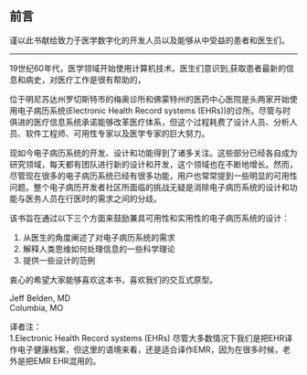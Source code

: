 
## 前言

谨以此书献给致力于医学数字化的开发人员以及能够从中受益的患者和医生们。


* * *


19世纪60年代，医学领域开始使用计算机技术。医生们意识到,获取患者最新的信息和病史，对医疗工作是很有帮助的，

位于明尼苏达州罗切斯特市的梅奥诊所和佛蒙特州的医药中心医院是头两家开始使用电子病历系统(Electronic Health Record systems (EHRs))的诊所。尽管与时俱进的医疗信息系统承诺能够改革医疗体系，但这个过程耗费了设计人员、分析人员、软件工程师、可用性专家以及医学专家的巨大努力。

现如今电子病历系统的开发、设计和功能得到了诸多关注。这些部分已经各自成为研究领域，每天都有团队进行新的设计和开发，这个领域也在不断地增长。然而，尽管现在很多的电子病历系统已经有很多功能，用户也常常提到一些明显的可用性问题。整个电子病历开发者社区所面临的挑战无疑是消除电子病历系统的设计和功能与医务人员在行医时的需求之间的分歧。

该书旨在通过以下三个方面来鼓励兼具可用性和实用性的电子病历系统的设计：

1.  从医生的角度阐述了对电子病历系统的需求
2.  解释人类思维如何处理信息的一些科学理论
3.  提供一些设计的范例

衷心的希望大家能够喜欢这本书，喜欢我们的交互式原型。

Jeff Belden, MD  
Columbia, MO

译者注：       
1.Electronic Health Record systems (EHRs) 尽管大多数情况下我们是把EHR译作电子健康档案，但这里的语境来看，还是适合译作EMR，因为在很多时候，老外是把EMR EHR混用的。
